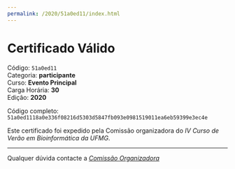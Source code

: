 ```yaml
---
permalink: /2020/51a0ed11/index.html
---
```


# Certificado Válido

Código: `51a0ed11`<br>
Categoria: **participante**<br>
Curso: **Evento Principal**<br>
Carga Horária: **30**<br>
Edição: **2020**<br>


Código completo: `51a0ed1118a0e336f08216d5303d5847fb093e0981519011ea6eb59399e3ec4e`


Este certificado foi expedido pela Comissão organizadora do *IV Curso de Verão em Bioinformática da UFMG*.

----

Qualquer dúvida contacte a [_Comissão Organizadora_](<mailto:cursobioinfoufmg@gmail.com$subject=[Certificados]>)

